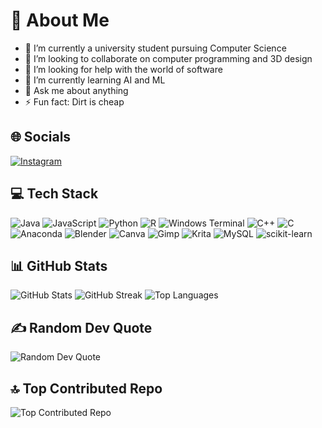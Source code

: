 # 💫 About Me

- 🔭 I’m currently a university student pursuing Computer Science
- 👯 I’m looking to collaborate on computer programming and 3D design
- 🤝 I’m looking for help with the world of software
- 🌱 I’m currently learning AI and ML
- 💬 Ask me about anything
- ⚡ Fun fact: Dirt is cheap

## 🌐 Socials

[![Instagram](https://img.shields.io/badge/Instagram-%23F38BA8.svg?logo=Instagram&logoColor=white)](https://www.instagram.com/altversal/)

## 💻 Tech Stack

![Java](https://img.shields.io/badge/java-%23FAB387.svg?style=for-the-badge&logo=openjdk&logoColor=white)
![JavaScript](https://img.shields.io/badge/javascript-%23F9E2AF.svg?style=for-the-badge&logo=javascript&logoColor=%23F7DF1E)
![Python](https://img.shields.io/badge/python-%23A6E3A1?style=for-the-badge&logo=python&logoColor=ffdd54)
![R](https://img.shields.io/badge/r-%2394E2D5.svg?style=for-the-badge&logo=r&logoColor=white)
![Windows Terminal](https://img.shields.io/badge/Windows%20Terminal-%23BAC2DE.svg?style=for-the-badge&logo=windows-terminal&logoColor=white)
![C++](https://img.shields.io/badge/c++-%23CBA6F7.svg?style=for-the-badge&logo=c%2B%2B&logoColor=white)
![C](https://img.shields.io/badge/c-%23F5C2E7.svg?style=for-the-badge&logo=c&logoColor=white)
![Anaconda](https://img.shields.io/badge/Anaconda-%23A6E3A1.svg?style=for-the-badge&logo=anaconda&logoColor=white)
![Blender](https://img.shields.io/badge/blender-%23F38BA8.svg?style=for-the-badge&logo=blender&logoColor=white)
![Canva](https://img.shields.io/badge/Canva-%2394E2D5.svg?style=for-the-badge&logo=Canva&logoColor=white)
![Gimp](https://img.shields.io/badge/Gimp-%23A6E3A1?style=for-the-badge&logo=gimp&logoColor=FFFFFF)
![Krita](https://img.shields.io/badge/Krita-%23CBA6F7?style=for-the-badge&logo=krita&logoColor=EEF37B)
![MySQL](https://img.shields.io/badge/mysql-%23A6E3A1.svg?style=for-the-badge&logo=mysql&logoColor=white)
![scikit-learn](https://img.shields.io/badge/scikit--learn-%23FAB387.svg?style=for-the-badge&logo=scikit-learn&logoColor=white)

## 📊 GitHub Stats

![GitHub Stats](https://github-readme-stats.vercel.app/api?username=ALTVERSAL&theme=catppuccin_mocha&hide_border=false&include_all_commits=false&count_private=false)
![GitHub Streak](https://github-readme-streak-stats.herokuapp.com/?user=ALTVERSAL&theme=catppuccin_mocha&hide_border=false)
![Top Languages](https://github-readme-stats.vercel.app/api/top-langs/?username=ALTVERSAL&theme=catppuccin_mocha&hide_border=false&include_all_commits=false&count_private=false&layout=compact)

## ✍️ Random Dev Quote

![Random Dev Quote](https://quotes-github-readme.vercel.app/api?type=vertical&theme=catppuccin_mocha)

## 🔝 Top Contributed Repo

![Top Contributed Repo](https://github-contributor-stats.vercel.app/api?username=ALTVERSAL&limit=5&theme=catppuccin_mocha&combine_all_yearly_contributions=true)
